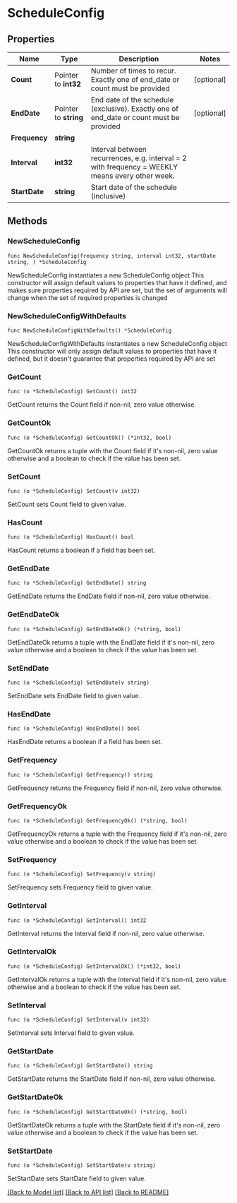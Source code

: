 # ScheduleConfig

## Properties

Name | Type | Description | Notes
------------ | ------------- | ------------- | -------------
**Count** | Pointer to **int32** | Number of times to recur. Exactly one of end_date or count must be provided | [optional] 
**EndDate** | Pointer to **string** | End date of the schedule (exclusive). Exactly one of end_date or count must be provided | [optional] 
**Frequency** | **string** |  | 
**Interval** | **int32** | Interval between recurrences, e.g. interval &#x3D; 2 with frequency &#x3D; WEEKLY means every other week. | 
**StartDate** | **string** | Start date of the schedule (inclusive) | 

## Methods

### NewScheduleConfig

`func NewScheduleConfig(frequency string, interval int32, startDate string, ) *ScheduleConfig`

NewScheduleConfig instantiates a new ScheduleConfig object
This constructor will assign default values to properties that have it defined,
and makes sure properties required by API are set, but the set of arguments
will change when the set of required properties is changed

### NewScheduleConfigWithDefaults

`func NewScheduleConfigWithDefaults() *ScheduleConfig`

NewScheduleConfigWithDefaults instantiates a new ScheduleConfig object
This constructor will only assign default values to properties that have it defined,
but it doesn't guarantee that properties required by API are set

### GetCount

`func (o *ScheduleConfig) GetCount() int32`

GetCount returns the Count field if non-nil, zero value otherwise.

### GetCountOk

`func (o *ScheduleConfig) GetCountOk() (*int32, bool)`

GetCountOk returns a tuple with the Count field if it's non-nil, zero value otherwise
and a boolean to check if the value has been set.

### SetCount

`func (o *ScheduleConfig) SetCount(v int32)`

SetCount sets Count field to given value.

### HasCount

`func (o *ScheduleConfig) HasCount() bool`

HasCount returns a boolean if a field has been set.

### GetEndDate

`func (o *ScheduleConfig) GetEndDate() string`

GetEndDate returns the EndDate field if non-nil, zero value otherwise.

### GetEndDateOk

`func (o *ScheduleConfig) GetEndDateOk() (*string, bool)`

GetEndDateOk returns a tuple with the EndDate field if it's non-nil, zero value otherwise
and a boolean to check if the value has been set.

### SetEndDate

`func (o *ScheduleConfig) SetEndDate(v string)`

SetEndDate sets EndDate field to given value.

### HasEndDate

`func (o *ScheduleConfig) HasEndDate() bool`

HasEndDate returns a boolean if a field has been set.

### GetFrequency

`func (o *ScheduleConfig) GetFrequency() string`

GetFrequency returns the Frequency field if non-nil, zero value otherwise.

### GetFrequencyOk

`func (o *ScheduleConfig) GetFrequencyOk() (*string, bool)`

GetFrequencyOk returns a tuple with the Frequency field if it's non-nil, zero value otherwise
and a boolean to check if the value has been set.

### SetFrequency

`func (o *ScheduleConfig) SetFrequency(v string)`

SetFrequency sets Frequency field to given value.


### GetInterval

`func (o *ScheduleConfig) GetInterval() int32`

GetInterval returns the Interval field if non-nil, zero value otherwise.

### GetIntervalOk

`func (o *ScheduleConfig) GetIntervalOk() (*int32, bool)`

GetIntervalOk returns a tuple with the Interval field if it's non-nil, zero value otherwise
and a boolean to check if the value has been set.

### SetInterval

`func (o *ScheduleConfig) SetInterval(v int32)`

SetInterval sets Interval field to given value.


### GetStartDate

`func (o *ScheduleConfig) GetStartDate() string`

GetStartDate returns the StartDate field if non-nil, zero value otherwise.

### GetStartDateOk

`func (o *ScheduleConfig) GetStartDateOk() (*string, bool)`

GetStartDateOk returns a tuple with the StartDate field if it's non-nil, zero value otherwise
and a boolean to check if the value has been set.

### SetStartDate

`func (o *ScheduleConfig) SetStartDate(v string)`

SetStartDate sets StartDate field to given value.



[[Back to Model list]](../../README.md#documentation-for-models) [[Back to API list]](../../README.md#documentation-for-api-endpoints) [[Back to README]](../../README.md)


